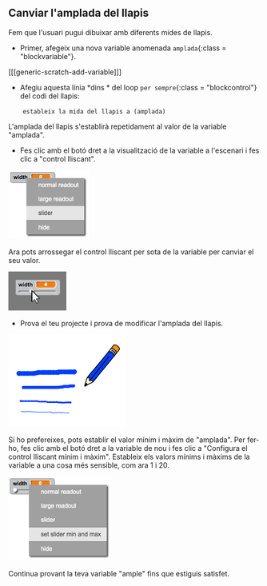 ## Canviar l'amplada del llapis

Fem que l'usuari pugui dibuixar amb diferents mides de llapis.

+ Primer, afegeix una nova variable anomenada `amplada`{:class = "blockvariable"}.

[[[generic-scratch-add-variable]]]

+ Afegiu aquesta línia *dins * del loop `per sempre`{:class = "blockcontrol"} del codi del llapis:

```blocks
    estableix la mida del llapis a (amplada)
```

L'amplada del llapis s'establirà repetidament al valor de la variable "amplada".

+ Fes clic amb el botó dret a la visualització de la variable a l'escenari i fes clic a "control lliscant".

![captura de pantalla](images/paint-slider.png)

Ara pots arrossegar el control lliscant per sota de la variable per canviar el seu valor.

![captura de pantalla](images/paint-slider-change.png)

+ Prova el teu projecte i prova de modificar l'amplada del llapis.

![captura de pantalla](images/paint-width-test.png)

Si ho prefereixes, pots establir el valor mínim i màxim de "amplada". Per fer-ho, fes clic amb el botó dret a la variable de nou i fes clic a "Configura el control lliscant mínim i màxim". Estableix els valors mínims i màxims de la variable a una cosa més sensible, com ara 1 i 20.

![captura de pantalla](images/paint-slider-max.png)

Continua provant la teva variable "ample" fins que estiguis satisfet.